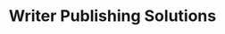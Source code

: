 ---
title: "Writer Publishing Solutions"

###################### hero slider ###########################
slider:
  enable : true
  slider_item:
  # slider item loop
  - bg_image : images/banner/banner-1.webp
    animation_from : left
    subtitle : WE ARE HERE TO
    title : Publish Your Own Book
    content : You are at the heart of every decision we make. You are in control of your publishing journey, and we are here to help you every step of the way.
    pagination_icon : ti-comments # themify icon pack : https://themify.me/themify-icons
    pagination_name : Publishing
    button:
      enable : true
      label: Check our packages
      link : "packages"
      
  # slider item loop
  - bg_image : images/banner/banner-2.webp
    animation_from : up
    subtitle : WE ARE HERE TO
    title : Market Your Book
    content : Marketing and selling your book are vital to your publishing success. Our marketing team will help you get your book in the front row of your intended readers.
    pagination_icon : ti-bar-chart # themify icon pack : https://themify.me/themify-icons
    pagination_name : Marketing
    button:
      enable : true
      label: More details
      link : "about"
      
  # slider item loop
  - bg_image : images/banner/banner-3.webp
    animation_from : down
    subtitle : GET YOUR BEST ROYALTY DEAL
    title : 100% Net Royalties
    content : This will help you not only get you higher royalties and lower your print costs but also you will have more flexibility when pricing your book for your readers.
    pagination_icon : ti-money # themify icon pack : https://themify.me/themify-icons
    pagination_name : Royalties
    button:
      enable : true
      label: More details
      link : "about"
      
  # slider item loop
  - bg_image : images/banner/banner-4.webp
    animation_from : right
    subtitle : WE ARE ALWAYS
    title : Focused On Providing You Results
    content : Our well diverse and high caliber team is available almost 24/7 to provide you the support and proper guidance whenever you need them.
    pagination_icon : ti-package # themify icon pack : https://themify.me/themify-icons
    pagination_name : Other Services
    button:
      enable : true
      label: More details
      link : "services"

########################################## Service ####################################
service:
  enable : true
  title: "Service We Provide"
  subtitle: "Best Service"
  section: "service" # showing items from service section
  # service item comes from "content/service" folder

######################################## About #########################################
about:
  enable : true
  bg_image : "images/background/about-bg.webp"
  title : "Who We Are?"
  content : "We focus on results to delight our authors by continually striving to exceed their expectations in everything we do and by holding ourselves accountable at every step."
  # bullet point
  bullet_point:
    - "Publishing Services"
    - "Marketing Strategy"
    - "Editing & Copy Services"
    - "Book Ad’s Film Services"
    - "Author Website Solutions"
    - "Amazon Distribution"
  button:
    enable : true
    label : "Explore More"
    link : "about"

##################################### Skill ##############################################
skill:
  enable : false
  subtitle : Our Skills
  title : Why Choose Us
  content:  We are focused on providing you the topnotch results in everything we do. We exist to help you become published successful authors by offering 100% net royalties as our commitment to truly helping you succeed in the industry. On top of that, our well diverse and high caliber team is available almost 24/7 to provide you the support and proper guidance whenever you need them.
  # funfacts
  funfacts :
  - icon : ti-server # themify icon pack : https://themify.me/themify-icons
    title : Projects Done
    count : 230
    
  - icon : ti-face-smile # themify icon pack : https://themify.me/themify-icons
    title : Satisfied Clients
    count : 789
    
  - icon : ti-thumb-up # themify icon pack : https://themify.me/themify-icons
    title : Cup Of Coffee
    count : 580

  # progressbar
  progressbar : 
  - title : Branding
    progress : 85%
    
  - title : Consulting
    progress : 90%
    
  - title : Business
    progress : 75%
    
  - title : Promotion
    progress : 90%
      
########################################## project ####################################
project:
  enable : false
  title: "Latest Projects"
  subtitle: "Our Works"
  section: "project" # showing items from project section
  # project item comes from "content/project" folder

########################################### Mission ###################################
mission:
  enable : true
  subtitle : Our Goal
  title : Company Mission
  content : We are highly experienced publishing professionals who want to give authors not only an excellent experience with us but also to see results of their hard work. We are here to guide you every step of the way of your publishing journey.
  image : images/chart.webp
  accordion:
    - title : Our Company Mission
      description : Our company’s purpose is to provide publishing and marketing services to seasoned and aspiring authors at every step of the publishing process. We are committed to providing the best customer service possible to our clients in publishing, and providing the tools and services necessary for them to realize their publishing dreams.
      
    - title : Our Company Vision
      description : Our aim is to become highly successful at what we do. We aim to establish a solid business relationship with our authors as we know that we cannot be successful if our authors are not successful as well.
      
    - title : Our Company Goal
      description : Our goal is to maintain transparency to our authors and truly helping them succeed. We focus on results to make our authors happy by striving to go beyond their expectations in all that we do and we hold responsible at every step.

##################################### Promo video ####################################
promo_video:
  enable : true
  title : "We Are Always Committed To Helping You Succeed!"
  bg_image : "images/background/promo-video2.webp"
  video_URL : 
  video_title : "Lorem ipsum dolor <br> sit amet con."

##################################### call to action #################################
testimonial:
  enable : false
  subtitle : Clients
  title : What client Say
  image : images/client.png
  testimonial_item :
  - name : Julia Robertson
    content : Lorem ipsum dolor sit amet constur adipisicing elit sed eiusmtempor incid sed dolore magna aliqu enim minim veniam quis nostrud exercittion ullamco labo ris nisi aliquip excepteur.
    designation : Happy Clients
    
  - name : Julia Robertson
    content : Lorem ipsum dolor sit amet constur adipisicing elit sed eiusmtempor incid sed dolore magna aliqu enim minim veniam quis nostrud exercittion ullamco labo ris nisi aliquip excepteur.
    designation : Happy Clients
    
  - name : Julia Robertson
    content : Lorem ipsum dolor sit amet constur adipisicing elit sed eiusmtempor incid sed dolore magna aliqu enim minim veniam quis nostrud exercittion ullamco labo ris nisi aliquip excepteur.
    designation : Happy Clients

##################################### call to action #################################
cta:
  enable : true
  bg_image : "images/background/cta.webp"
  title : "Gives the smart solution for your publishing success."
  button:
    enable : true
    label : "get a quote"
    link : "contact"
      
########################################## blog ####################################
blog:
  enable : false
  title: "Company News"
  subtitle: "Latest News"
  section: "blog"
  # blog item comes from "content/blog" folder
  
################################ clints logo slider ################################
clients_logo_slider:
  enable : false
  client_logos:
  - logo: "images/client-logo/client-logo-1.png"
    link: "#"

  - logo: "images/client-logo/client-logo-2.png"
    link: "https://examplesite.com"

  - logo: "images/client-logo/client-logo-3.png"
    link: "#"

  - logo: "images/client-logo/client-logo-4.png"
    link: "https://examplesite.com"

  - logo: "images/client-logo/client-logo-5.png"
    link: "#"

  - logo: "images/client-logo/client-logo-3.png"
    link: "https://examplesite.com"

    
---